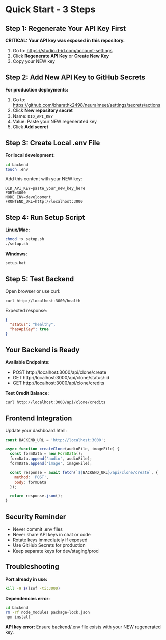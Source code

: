 # Quick Start - 3 Steps

## Step 1: Regenerate Your API Key First

**CRITICAL: Your API key was exposed in this repository.**

1. Go to: https://studio.d-id.com/account-settings
2. Click **Regenerate API Key** or **Create New Key**
3. Copy your NEW key

## Step 2: Add New API Key to GitHub Secrets

**For production deployments:**

1. Go to: https://github.com/bharathk2498/neuralmeet/settings/secrets/actions
2. Click **New repository secret**
3. Name: `DID_API_KEY`
4. Value: Paste your NEW regenerated key
5. Click **Add secret**

## Step 3: Create Local .env File

**For local development:**

```bash
cd backend
touch .env
```

Add this content with your NEW key:

```
DID_API_KEY=paste_your_new_key_here
PORT=3000
NODE_ENV=development
FRONTEND_URL=http://localhost:3000
```

## Step 4: Run Setup Script

**Linux/Mac:**
```bash
chmod +x setup.sh
./setup.sh
```

**Windows:**
```bash
setup.bat
```

## Step 5: Test Backend

Open browser or use curl:

```bash
curl http://localhost:3000/health
```

Expected response:
```json
{
  "status": "healthy",
  "hasApiKey": true
}
```

## Your Backend is Ready

**Available Endpoints:**
- POST http://localhost:3000/api/clone/create
- GET http://localhost:3000/api/clone/status/:id
- GET http://localhost:3000/api/clone/credits

**Test Credit Balance:**
```bash
curl http://localhost:3000/api/clone/credits
```

## Frontend Integration

Update your dashboard.html:

```javascript
const BACKEND_URL = 'http://localhost:3000';

async function createClone(audioFile, imageFile) {
  const formData = new FormData();
  formData.append('audio', audioFile);
  formData.append('image', imageFile);

  const response = await fetch(`${BACKEND_URL}/api/clone/create`, {
    method: 'POST',
    body: formData
  });

  return response.json();
}
```

## Security Reminder

- Never commit .env files
- Never share API keys in chat or code
- Rotate keys immediately if exposed
- Use GitHub Secrets for production
- Keep separate keys for dev/staging/prod

## Troubleshooting

**Port already in use:**
```bash
kill -9 $(lsof -ti:3000)
```

**Dependencies error:**
```bash
cd backend
rm -rf node_modules package-lock.json
npm install
```

**API key error:**
Ensure backend/.env file exists with your NEW regenerated key.
